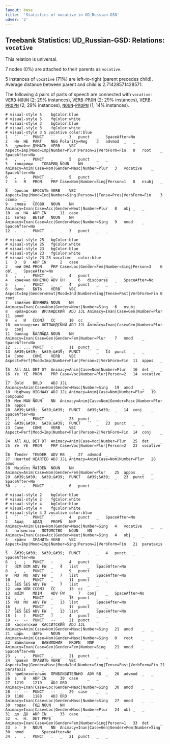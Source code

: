 ```yaml
---
layout: base
title:  'Statistics of vocative in UD_Russian-GSD'
udver: '2'
---
```


## Treebank Statistics: UD_Russian-GSD: Relations: `vocative`

This relation is universal.

7 nodes (0%) are attached to their parents as `vocative`.

5 instances of `vocative` (71%) are left-to-right (parent precedes child).
Average distance between parent and child is 2.71428571428571.

The following 4 pairs of parts of speech are connected with `vocative`: <tt><a href="ru_gsd-pos-VERB.html">VERB</a></tt>-<tt><a href="ru_gsd-pos-NOUN.html">NOUN</a></tt> (2; 29% instances), <tt><a href="ru_gsd-pos-VERB.html">VERB</a></tt>-<tt><a href="ru_gsd-pos-PRON.html">PRON</a></tt> (2; 29% instances), <tt><a href="ru_gsd-pos-VERB.html">VERB</a></tt>-<tt><a href="ru_gsd-pos-PROPN.html">PROPN</a></tt> (2; 29% instances), <tt><a href="ru_gsd-pos-NOUN.html">NOUN</a></tt>-<tt><a href="ru_gsd-pos-PROPN.html">PROPN</a></tt> (1; 14% instances).


~~~ conllu
# visual-style 5	bgColor:blue
# visual-style 5	fgColor:white
# visual-style 3	bgColor:blue
# visual-style 3	fgColor:white
# visual-style 3 5 vocative	color:blue
1	``	``	PUNCT	``	_	3	punct	_	SpaceAfter=No
2	Не	НЕ	PART	NEG	Polarity=Neg	3	advmod	_	_
3	думайте	ДУМАТЬ	VERB	VBC	Aspect=Imp|Mood=Imp|Number=Plur|Person=2|VerbForm=Fin	0	root	_	SpaceAfter=No
4	,	,	PUNCT	,	_	5	punct	_	_
5	товарищи	ТОВАРИЩ	NOUN	NN	Animacy=Anim|Case=Nom|Gender=Masc|Number=Plur	3	vocative	_	SpaceAfter=No
6	,	,	PUNCT	,	_	5	punct	_	_
7	я	Я	PRON	PRP	Case=Nom|Number=Sing|Person=1	8	nsubj	_	_
8	бросаю	БРОСАТЬ	VERB	VBC	Aspect=Imp|Mood=Ind|Number=Sing|Person=1|Tense=Pres|VerbForm=Fin	3	ccomp	_	_
9	слова	СЛОВО	NOUN	NN	Animacy=Inan|Case=Acc|Gender=Neut|Number=Plur	8	obj	_	_
10	на	НА	ADP	IN	_	11	case	_	_
11	ветер	ВЕТЕР	NOUN	NN	Animacy=Inan|Case=Acc|Gender=Masc|Number=Sing	9	nmod	_	SpaceAfter=No
12	.	.	PUNCT	.	_	3	punct	_	_

~~~


~~~ conllu
# visual-style 25	bgColor:blue
# visual-style 25	fgColor:white
# visual-style 23	bgColor:blue
# visual-style 23	fgColor:white
# visual-style 23 25 vocative	color:blue
1	В	В	ADP	IN	_	2	case	_	_
2	ней	ОНА	PRON	PRP	Case=Loc|Gender=Fem|Number=Sing|Person=3	6	obl	_	SpaceAfter=No
3	,	,	PUNCT	,	_	4	punct	_	_
4	конечно	КОНЕЧНО	ADV	UH	_	6	discourse	_	SpaceAfter=No
5	,	,	PUNCT	,	_	4	punct	_	_
6	было	БЫТЬ	VERB	VBC	Aspect=Imp|Gender=Neut|Mood=Ind|Number=Sing|Tense=Past|VerbForm=Fin	0	root	_	_
7	влияние	ВЛИЯНИЕ	NOUN	NN	Animacy=Inan|Case=Nom|Gender=Neut|Number=Sing	6	nsubj	_	_
8	ирландских	ИРЛАНДСКИЙ	ADJ	JJL	Animacy=Inan|Case=Gen|Number=Plur	11	amod	_	_
9	и	И	CCONJ	CC	_	10	cc	_	_
10	шотландских	ШОТЛАНДСКИЙ	ADJ	JJL	Animacy=Inan|Case=Gen|Number=Plur	8	conj	_	_
11	баллад	БАЛЛАДА	NOUN	NN	Animacy=Inan|Case=Gen|Gender=Fem|Number=Plur	7	nmod	_	SpaceAfter=No
12	...	...	PUNCT	:	_	11	punct	_	_
13	&#39;&#39;	&#39;&#39;	PUNCT	``	_	14	punct	_	_
14	Come	COME	VERB	VBC	Aspect=Perf|Mood=Imp|Number=Plur|Person=2|VerbForm=Fin	11	appos	_	_
15	All	ALL	DET	DT	Animacy=Anim|Case=Nom|Number=Plur	16	det	_	_
16	Ye	YE	PRON	PRP	Case=Voc|Number=Plur|Person=2	14	vocative	_	_
17	Bold	BOLD	ADJ	JJL	Animacy=Anim|Case=Nom|Gender=Masc|Number=Sing	19	amod	_	_
18	Highway	HIGHWAY	ADJ	JJL	Animacy=Anim|Case=Nom|Number=Plur	19	compound	_	_
19	Men	MAN	NOUN	NN	Animacy=Anim|Case=Nom|Gender=Masc|Number=Plur	16	appos	_	_
20	&#39;&#39;	&#39;&#39;	PUNCT	&#39;&#39;	_	14	conj	_	SpaceAfter=No
21	,	,	PUNCT	,	_	23	punct	_	_
22	&#39;&#39;	&#39;&#39;	PUNCT	``	_	23	punct	_	_
23	Come	COME	VERB	VBC	Aspect=Perf|Mood=Imp|Number=Plur|Person=2|VerbForm=Fin	14	conj	_	_
24	All	ALL	DET	DT	Animacy=Anim|Case=Voc|Number=Plur	25	det	_	_
25	Ye	YE	PRON	PRP	Case=Voc|Number=Plur|Person=2	23	vocative	_	_
26	Tender	TENDER	ADV	RB	_	27	advmod	_	_
27	Hearted	HEARTED	ADJ	JJL	Animacy=Anim|Case=Nom|Number=Plur	28	amod	_	_
28	Maidens	MAIDEN	NOUN	NN	Animacy=Anim|Case=Nom|Gender=Fem|Number=Plur	25	appos	_	_
29	&#39;&#39;	&#39;&#39;	PUNCT	&#39;&#39;	_	23	punct	_	SpaceAfter=No
30	.	.	PUNCT	.	_	6	punct	_	_

~~~


~~~ conllu
# visual-style 2	bgColor:blue
# visual-style 2	fgColor:white
# visual-style 4	bgColor:blue
# visual-style 4	fgColor:white
# visual-style 4 2 vocative	color:blue
1	``	``	PUNCT	``	_	4	punct	_	SpaceAfter=No
2	Адад	АДАД	PROPN	NNP	Animacy=Anim|Case=Nom|Gender=Masc|Number=Sing	4	vocative	_	_
3	потомство	ПОТОМСТВО	NOUN	NN	Animacy=Inan|Case=Acc|Gender=Neut|Number=Sing	4	obj	_	_
4	храни	ХРАНИТЬ	VERB	VBC	Aspect=Imp|Mood=Imp|Number=Sing|Person=2|VerbForm=Fin	21	parataxis	_	_
5	&#39;&#39;	&#39;&#39;	PUNCT	.	_	4	punct	_	SpaceAfter=No
6	;	;	PUNCT	:	_	4	punct	_	_
7	dIM	DIM	ADV	FW	_	4	list	_	SpaceAfter=No
8	,	,	PUNCT	,	_	9	punct	_	_
9	MU	MU	ADV	FW	_	7	list	_	SpaceAfter=No
10	,	,	PUNCT	,	_	11	punct	_	_
11	ŠEŠ	ŠEŠ	ADV	FW	_	7	list	_	_
12	или	ИЛИ	CCONJ	CC	_	13	cc	_	_
13	mdIM	MDIM	ADV	FW	_	7	conj	_	SpaceAfter=No
14	,	,	PUNCT	,	_	15	punct	_	_
15	MU	MU	ADV	FW	_	13	list	_	SpaceAfter=No
16	,	,	PUNCT	,	_	17	punct	_	_
17	ŠEŠ	ŠEŠ	ADV	FW	_	13	list	_	SpaceAfter=No
18	)	)	PUNCT	)	_	4	punct	_	_
19	--	--	PUNCT	--	_	21	punct	_	_
20	касситский	КАССИТСКИЙ	ADJ	JJL	Animacy=Anim|Case=Nom|Gender=Masc|Number=Sing	21	amod	_	_
21	царь	ЦАРЬ	NOUN	NN	Animacy=Anim|Case=Nom|Gender=Masc|Number=Sing	0	root	_	_
22	Вавилонии	ВАВИЛОНИЯ	PROPN	NNP	Animacy=Inan|Case=Gen|Gender=Fem|Number=Sing	21	nmod	_	SpaceAfter=No
23	,	,	PUNCT	,	_	21	punct	_	_
24	правил	ПРАВИТЬ	VERB	VBC	Aspect=Imp|Gender=Masc|Mood=Ind|Number=Sing|Tense=Past|VerbForm=Fin	21	parataxis	_	_
25	приблизительно	ПРИБЛИЗИТЕЛЬНО	ADV	RB	_	26	advmod	_	_
26	в	В	ADP	IN	_	30	case	_	_
27	1219	1219	ADJ	ORD	Animacy=Inan|Case=Loc|Gender=Masc|Number=Sing	30	amod	_	_
28	--	--	PUNCT	--	_	29	case	_	_
29	1188	1188	ADJ	ORD	Animacy=Inan|Case=Loc|Gender=Masc|Number=Sing	27	nmod	_	_
30	годах	ГОД	NOUN	NN	Animacy=Inan|Case=Loc|Gender=Masc|Number=Plur	24	obl	_	_
31	до	ДО	ADP	IN	_	33	case	_	_
32	н.	Н.	DET	PRP$	Animacy=Inan|Case=Gen|Gender=Fem|Number=Sing|Person=1	33	det	_	_
33	э	Э	NOUN	NN	Animacy=Inan|Case=Gen|Gender=Fem|Number=Sing	30	nmod	_	SpaceAfter=No
34	.	.	PUNCT	.	_	21	punct	_	_

~~~


